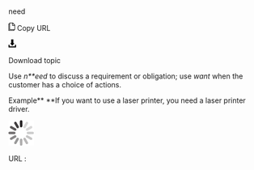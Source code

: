 # 

need

![Copy URL](media/need/Copy.png)
Copy URL

![Download](media/need/Download.png)

Download topic

Use *n**eed* to discuss a requirement or obligation; use *want* when the customer has a choice of actions.

Example**
**If you want to use a laser printer, you need a laser printer driver.

![In progress](media/need/activity-large.gif)

URL :

